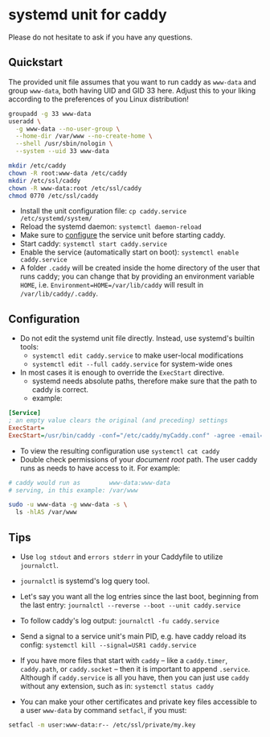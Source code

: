 # systemd unit for caddy

Please do not hesitate to ask if you have any questions.

## Quickstart

The provided unit file assumes that you want to run caddy as `www-data` and group `www-data`,
both having UID and GID 33 here.
Adjust this to your liking according to the preferences of you Linux distribution!

```bash
groupadd -g 33 www-data
useradd \
  -g www-data --no-user-group \
  --home-dir /var/www --no-create-home \
  --shell /usr/sbin/nologin \
  --system --uid 33 www-data

mkdir /etc/caddy
chown -R root:www-data /etc/caddy
mkdir /etc/ssl/caddy
chown -R www-data:root /etc/ssl/caddy
chmod 0770 /etc/ssl/caddy
```

- Install the unit configuration file: `cp caddy.service /etc/systemd/system/`
- Reload the systemd daemon: `systemctl daemon-reload`
- Make sure to [configure](#configuration) the service unit before starting caddy.
- Start caddy: `systemctl start caddy.service`
- Enable the service (automatically start on boot): `systemctl enable caddy.service`
- A folder `.caddy` will be created inside the home directory of the user that runs caddy;
  you can change that by providing an environment variable `HOME`,
  i.e. `Environment=HOME=/var/lib/caddy` will result in `/var/lib/caddy/.caddy`.

## Configuration

- Do not edit the systemd unit file directly. Instead, use systemd's builtin tools:
    - `systemctl edit caddy.service` to make user-local modifications
    - `systemctl edit --full caddy.service` for system-wide ones
- In most cases it is enough to override the `ExecStart` directive.
    - systemd needs absolute paths, therefore make sure that the path to caddy is correct.
    - example:

```ini
[Service]
; an empty value clears the original (and preceding) settings
ExecStart=
ExecStart=/usr/bin/caddy -conf="/etc/caddy/myCaddy.conf" -agree -email="my@mail.address"
```

- To view the resulting configuration use `systemctl cat caddy`
- Double check permissions of your *document root* path.
  The user caddy runs as needs to have access to it. For example:

```bash
# caddy would run as        www-data:www-data
# serving, in this example: /var/www

sudo -u www-data -g www-data -s \
  ls -hlAS /var/www
```

## Tips

- Use `log stdout` and `errors stderr` in your Caddyfile to utilize `journalctl`.
- `journalctl` is systemd's log query tool.
- Let's say you want all the log entries since the last boot, beginning from the last entry:
  `journalctl --reverse --boot --unit caddy.service`
- To follow caddy's log output: `journalctl -fu caddy.service`
- Send a signal to a service unit's main PID, e.g. have caddy reload its config:
  `systemctl kill --signal=USR1 caddy.service`
- If you have more files that start with `caddy` – like a `caddy.timer`, `caddy.path`, or `caddy.socket` – then it is important to append `.service`.
  Although if `caddy.service` is all you have, then you can just use `caddy` without any extension, such as in: `systemctl status caddy`

- You can make your other certificates and private key files accessible to a user `www-data` by command `setfacl`, if you must:

```bash
setfacl -m user:www-data:r-- /etc/ssl/private/my.key
```
